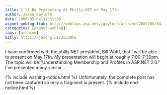 ```yaml
---
title: I'll Be Presenting At Philly.NET on May 17th
author: Jason Gaylord
date: 2006-05-04 11:51:00
aspnet-weblog-link: http://weblogs.asp.net/jgaylord/archive/2006/05/04/445115.aspx
categories: [aspnet-weblog]
tags: [archive]
bitly: https://jasong.us/3cEGNhE
---
```


I have confirmed with the philly.NET president, Bill Wolff, that I will be able to present on May 17th. My presentation will begin at roughly 7:00-7:30pm. The topic will be "Understanding Membership and Profiles in ASP.NET 2.0." I've presented many similar ... 

{% include warning-notice.html %}
Unfortunately, the complete post has not been captured so only a fragment is present.
{% include end-notice.html %}